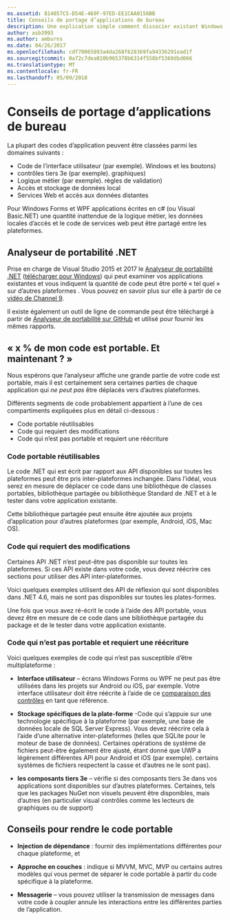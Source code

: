 ```yaml
---
ms.assetid: 814857C5-D54E-469F-97ED-EE1CAA0156BB
title: Conseils de portage d’applications de bureau
description: Une explication simple comment dissocier existant Windows Forms ou les applications WPF pour créer des applications multiplateformes pour s’exécuter sur Mac OS, iOS, Android, ainsi que UWP et Windows 10.
author: asb3993
ms.author: amburns
ms.date: 04/26/2017
ms.openlocfilehash: cdf70065893a4da268f628369fa94336291ead1f
ms.sourcegitcommit: 0a72c7dea020b965378b6314f558bf5360dbd066
ms.translationtype: MT
ms.contentlocale: fr-FR
ms.lasthandoff: 05/09/2018
---
```

# <a name="desktop-app-porting-guidance"></a>Conseils de portage d’applications de bureau

La plupart des codes d’application peuvent être classées parmi les domaines suivants :

* Code de l’interface utilisateur (par exemple). Windows et les boutons)
* contrôles tiers 3e (par exemple). graphiques)
* Logique métier (par exemple). règles de validation)
* Accès et stockage de données local
* Services Web et accès aux données distantes

Pour Windows Forms et WPF applications écrites en c# (ou Visual Basic.NET) une quantité inattendue de la logique métier, les données locales d’accès et le code de services web peut être partagé entre les plateformes.

## <a name="net-portability-analyzer"></a>Analyseur de portabilité .NET

Prise en charge de Visual Studio 2015 et 2017 le [Analyseur de portabilité .NET](https://docs.microsoft.com/en-us/dotnet/articles/standard/portability-analyzer) ([télécharger pour Windows](https://marketplace.visualstudio.com/items?itemName=ConnieYau.NETPortabilityAnalyzer)) qui peut examiner vos applications existantes et vous indiquent la quantité de code peut être porté « tel quel » sur d’autres plateformes . Vous pouvez en savoir plus sur elle à partir de ce [vidéo de Channel 9](https://channel9.msdn.com/Blogs/Seth-Juarez/A-Brief-Look-at-the-NET-Portability-Analyzer).

Il existe également un outil de ligne de commande peut être téléchargé à partir de [Analyseur de portabilité sur GitHub](https://github.com/Microsoft/dotnet-apiport) et utilisé pour fournir les mêmes rapports.

## <a name="x-of-my-code-is-portable-what-next"></a>« x % de mon code est portable. Et maintenant ? »

Nous espérons que l’analyseur affiche une grande partie de votre code est portable, mais il est certainement sera certaines parties de chaque application qui _ne peut pas_ être déplacés vers d’autres plateformes.

Différents segments de code probablement appartient à l’une de ces compartiments expliquées plus en détail ci-dessous :

* Code portable réutilisables
* Code qui requiert des modifications
* Code qui n’est pas portable et requiert une réécriture

### <a name="re-useable-portable-code"></a>Code portable réutilisables

Le code .NET qui est écrit par rapport aux API disponibles sur toutes les plateformes peut être pris inter-plateformes inchangée. Dans l’idéal, vous serez en mesure de déplacer ce code dans une bibliothèque de classes portables, bibliothèque partagée ou bibliothèque Standard de .NET et à le tester dans votre application existante.

Cette bibliothèque partagée peut ensuite être ajoutée aux projets d’application pour d’autres plateformes (par exemple, Android, iOS, Mac OS).

### <a name="code-that-requires-changes"></a>Code qui requiert des modifications

Certaines API .NET n’est peut-être pas disponible sur toutes les plateformes. Si ces API existe dans votre code, vous devez réécrire ces sections pour utiliser des API inter-plateformes.

Voici quelques exemples utilisent des API de réflexion qui sont disponibles dans .NET 4.6, mais ne sont pas disponibles sur toutes les plates-formes.

Une fois que vous avez ré-écrit le code à l’aide des API portable, vous devez être en mesure de ce code dans une bibliothèque partagée du package et de le tester dans votre application existante.

### <a name="code-that-isnt-portable-and-requires-a-re-write"></a>Code qui n’est pas portable et requiert une réécriture

Voici quelques exemples de code qui n’est pas susceptible d’être multiplateforme :

- **Interface utilisateur** – écrans Windows Forms ou WPF ne peut pas être utilisées dans les projets sur Android ou iOS, par exemple. Votre interface utilisateur doit être réécrite à l’aide de ce [comparaison des contrôles](~/cross-platform/desktop/controls/index.md) en tant que référence.

- **Stockage spécifiques de la plate-forme** -Code qui s’appuie sur une technologie spécifique à la plateforme (par exemple, une base de données locale de SQL Server Express). Vous devez réécrire cela à l’aide d’une alternative inter-plateformes (telles que SQLite pour le moteur de base de données).
Certaines opérations de système de fichiers peut-être également être ajusté, étant donné que UWP a légèrement différentes API pour Android et iOS (par exemple). certains systèmes de fichiers respectent la casse et d’autres ne le sont pas).

- **les composants tiers 3e** – vérifie si des composants tiers 3e dans vos applications sont disponibles sur d’autres plateformes. Certaines, tels que les packages NuGet non visuels peuvent être disponibles, mais d’autres (en particulier visual contrôles comme les lecteurs de graphiques ou de support)

## <a name="tips-for-making-code-portable"></a>Conseils pour rendre le code portable

- **Injection de dépendance** : fournir des implémentations différentes pour chaque plateforme, et

- **Approche en couches** : indique si MVVM, MVC, MVP ou certains autres modèles qui vous permet de séparer le code portable à partir du code spécifique à la plateforme.

- **Messagerie** – vous pouvez utiliser la transmission de messages dans votre code à coupler annule les interactions entre les différentes parties de l’application.
